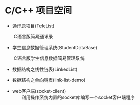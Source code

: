 # C/C++ 项目空间

* 通讯录项目(TeleList)  

&ensp;&ensp;&ensp;&ensp;C语言版简易通讯录

* 学生信息数据管理系统(StudentDataBase)  

&ensp;&ensp;&ensp;&ensp;C语言版学生信息数据简易管理系统

* 数据结构之线性链表(LinkedList)  

* 数据结构之单向链表(link-list-demo)

* web客户端(socket-cilent)  
&ensp;&ensp;&ensp;&ensp;利用操作系统内置的socket库编写一个socket客户端程序